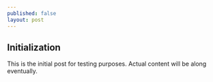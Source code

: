 ```yaml
---
published: false
layout: post
---
```

## Initialization

This is the initial post for testing purposes. Actual content will be along eventually.
